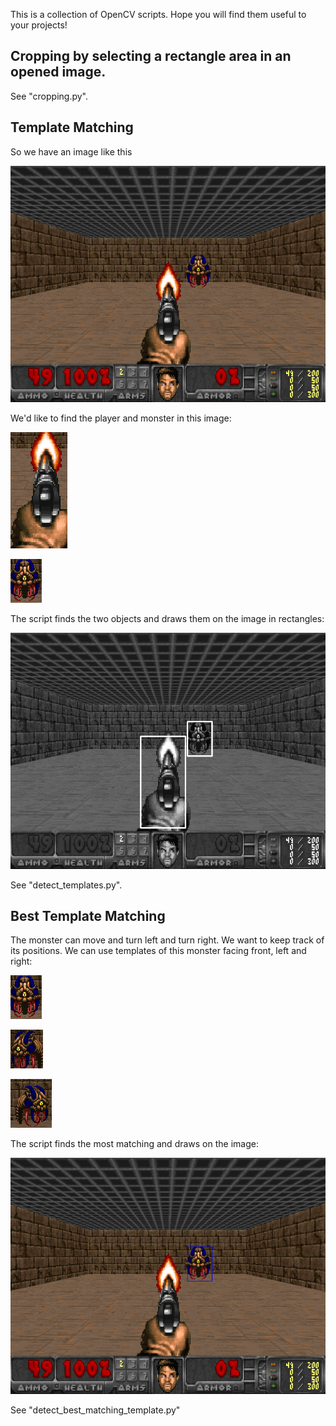 This is a collection of OpenCV scripts. Hope you will find them useful to your projects!  

## Cropping by selecting a rectangle area in an opened image. 
See "cropping.py". 




## Template Matching

So we have an image like this

![Alt text](images/img.png)

We'd like to find the player and monster in this image:

![Alt text](images/player.png)

![Alt text](images/monster.png)

The script finds the two objects and draws them on the image in rectangles:

![Alt text](screenshots/detection_of_monster_player.png)

See "detect_templates.py".

## Best Template Matching

The monster can move and turn left and turn right. We want to keep track of its positions. 
We can use templates of this monster facing front, left and right:

![Alt text](images/monster.png)

![Alt text](images/monster_left.png)

![Alt text](images/monster_right.png)

The script finds the most matching and draws on the image:

![Alt text](screenshots/detection_of_monster_from_best_matching.png)

See "detect_best_matching_template.py" 


